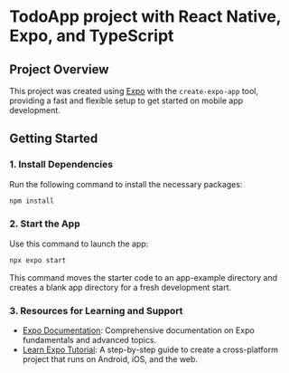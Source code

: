 # TodoApp project with  React Native, Expo, and TypeScript

## Project Overview

This project was created using [Expo](https://expo.dev) with the `create-expo-app` tool, providing a fast and flexible setup to get started on mobile app development.

## Getting Started

### 1. Install Dependencies

Run the following command to install the necessary packages:

```bash
npm install
```
### 2. Start the App
Use this command to launch the app:
```bash
npx expo start

```
This command moves the starter code to an app-example directory and creates a blank app directory for a fresh development start.

### 3. Resources for Learning and Support

- [Expo Documentation](https://docs.expo.dev/): Comprehensive documentation on Expo fundamentals and advanced topics.
- [Learn Expo Tutorial](https://docs.expo.dev/tutorial/introduction/): A step-by-step guide to create a cross-platform project that runs on Android, iOS, and the web.

